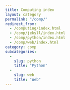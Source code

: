 ```yaml
---
title: Computing index
layout: category
permalink: "/comp/"
redirect_from:
  - /computing/index.html
  - /comp/jekyll/index.html
  - /comp/python/index.html
  - /comp/web/index.html
category: comp
subcategories:
  -
    slug: python
    title: "Python"
  -
    slug: web
    title: "Web"
---
```


